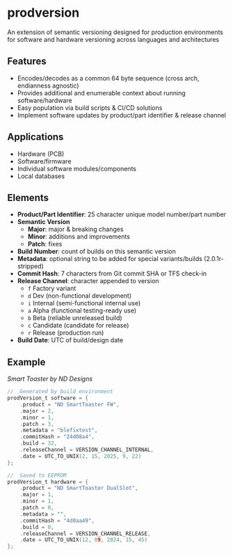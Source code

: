 # prodversion
An extension of semantic versioning designed for production environments for software and hardware versioning across languages and architectures

## Features
- Encodes/decodes as a common 64 byte sequence (cross arch, endianness agnostic)
- Provides additional and enumerable context about running software/hardware
- Easy population via build scripts & CI/CD solutions
- Implement software updates by product/part identifier & release channel

## Applications
- Hardware (PCB)
- Software/firmware
- Individual software modules/components
- Local databases

## Elements
- **Product/Part Identifier**: 25 character unique model number/part number
- **Semantic Version**
    - **Major**: major & breaking changes
    - **Minor**: additions and improvements
    - **Patch**: fixes
- **Build Number**: count of builds on this semantic version
- **Metadata**: optional string to be added for special variants/builds (2.0.1r-stripped)
- **Commit Hash**: 7 characters from Git commit SHA or TFS check-in
- **Release Channel**: character appended to version
    - `f` Factory variant
    - `d` Dev (non-functional development)
    - `i` Internal (semi-functional internal use)
    - `a` Alpha (functional testing-ready use)
    - `b` Beta (reliable unreleased build)
    - `c` Candidate (candidate for release)
    - `r` Release (production run)
- **Build Date**: UTC of build/design date

## Example
*Smart Toaster by ND Designs*
```C
//  Generated by build environment
prodVersion_t software = {
    .product = "ND SmartToaster FW",
    .major = 2,
    .minor = 1,
    .patch = 3,
    .metadata = "blefixtest",
    .commitHash = "24d08a4",
    .build = 32,
    .releaseChannel = VERSION_CHANNEL_INTERNAL,
    .date = UTC_TO_UNIX(2, 15, 2025, 9, 22)
};

//  Saved to EEPROM
prodVersion_t hardware = {
    .product = "ND SmartToaster DualSlot",
    .major = 1,
    .minor = 1,
    .patch = 0,
    .metadata = "",
    .commitHash = "4d0aa49",
    .build = 0,
    .releaseChannel = VERSION_CHANNEL_RELEASE,
    .date = UTC_TO_UNIX(12, 09, 2024, 15, 45)
};
```